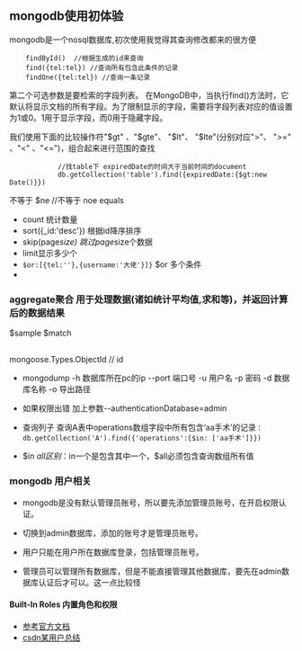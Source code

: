 ## mongodb使用初体验

mongodb是一个nosql数据库,初次使用我觉得其查询修改都来的很方便

        findById()  //根据生成的id来查询
        find({tel:tel}) //查询所有包含此条件的记录
        findOne({tel:tel}) //查询一条记录
第二个可选参数是要检索的字段列表。 在MongoDB中，当执行find()方法时，它默认将显示文档的所有字段。为了限制显示的字段，需要将字段列表对应的值设置为1或0。1用于显示字段，而0用于隐藏字段。

我们使用下面的比较操作符"$gt" 、"$gte"、 "$lt"、 "$lte"(分别对应">"、 ">=" 、"<" 、"<=")，组合起来进行范围的查找

                //找table下 expiredDate的时间大于当前时间的document
                db.getCollection('table').find({expiredDate:{$gt:new Date()}})

不等于 $ne  //不等于 noe equals
+ count 统计数量
+ sort({_id:'desc'}) 根据id降序排序
+ skip(page*size) 跳过page*size个数据
+ limit显示多少个
+ `$or:[{tel:''},{username:'大佬'}]}` $or 多个条件
+ 


### aggregate聚合 用于处理数据(诸如统计平均值,求和等)，并返回计算后的数据结果
$sample $match
##
mongoose.Types.ObjectId // id
+ mongodump -h  数据库所在pc的ip  --port  端口号  -u 用户名  -p 密码  -d 数据库名称  -o 导出路径
+ 如果权限出错 加上参数--authenticationDatabase=admin


+ 查询列子
查询A表中operations数组字段中所有包含‘aa手术’的记录
: `db.getCollection('A').find({'operations':{$in: ['aa手术']}})`
+ $in $all 区别：$in一个是包含其中一个，$all必须包含查询数组所有值






### mongodb 用户相关
+ mongodb是没有默认管理员账号，所以要先添加管理员账号，在开启权限认证。

+ 切换到admin数据库，添加的账号才是管理员账号。

+ 用户只能在用户所在数据库登录，包括管理员账号。

+ 管理员可以管理所有数据库，但是不能直接管理其他数据库，要先在admin数据库认证后才可以。这一点比较怪

#### Built-In Roles 内置角色和权限
+ [参考官方文档](https://docs.mongodb.com/manual/reference/built-in-roles/)
+ [csdn某用户总结](https://blog.csdn.net/kk185800961/article/details/45619863)
